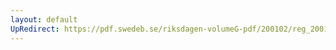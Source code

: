 ```yaml
---
layout: default
UpRedirect: https://pdf.swedeb.se/riksdagen-volumeG-pdf/200102/reg_200102/reg_200102_0282.pdf
---
```

